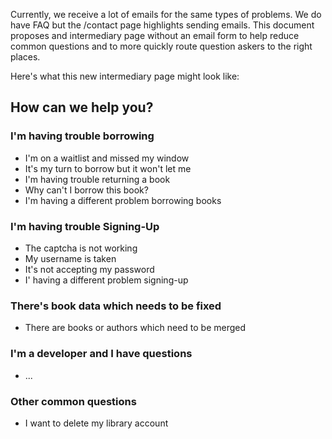 Currently, we receive a lot of emails for the same types of problems. We do have FAQ but the /contact page highlights sending emails. This document proposes and intermediary page without an email form to help reduce common questions and to more quickly route question askers to the right places.

Here's what this new intermediary page might look like:

## How can we help you?

### I'm having trouble borrowing
- I'm on a waitlist and missed my window
- It's my turn to borrow but it won't let me
- I'm having trouble returning a book
- Why can't I borrow this book?
- I'm having a different problem borrowing books

### I'm having trouble Signing-Up
- The captcha is not working
- My username is taken
- It's not accepting my password
- I' having a different problem signing-up

### There's book data which needs to be fixed 
- There are books or authors which need to be merged

### I'm a developer and I have questions
- ...

### Other common questions
- I want to delete my library account

